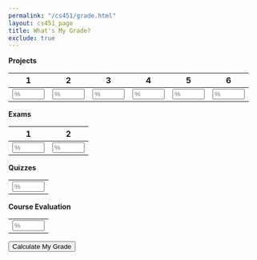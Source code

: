 ```yaml
---
permalink: "/cs451/grade.html"
layout: cs451_page
title: What's My Grade?
exclude: true
---
```


<div class="aside">
    <div class="container-fluid">
      <span><b>Projects</b></span>
      <table class="table">
        <thead>
          <tr class="row">
            <th scope="col" class="text-center col-1">1</th>
            <th scope="col" class="text-center col-1">2</th>
            <th scope="col" class="text-center col-1">3</th>
            <th scope="col" class="text-center col-1">4</th>
            <th scope="col" class="text-center col-1">5</th>
            <th scope="col" class="text-center col-1">6</th>
          </tr>
        </thead>
        <tr class="row">
          <td class="col-1">
            <input id="proj1" type="number" min="0" max="100" size="10" class="form-control" placeholder="%"/>
          </td>
          <td class="col-1">
            <input id="proj2" type="number" min="0" max="100" size="10" class="form-control" placeholder="%"/>
          </td>
          <td class="col-1">
            <input id="proj3" type="number" min="0" max="100" size="10" class="form-control" placeholder="%"/>
          </td>
          <td class="col-1">
            <input id="proj4" type="number" min="0" max="100" size="10" class="form-control" placeholder="%"/>
          </td>
          <td class="col-1">
            <input id="proj5" type="number" min="0" max="100" size="10" class="form-control" placeholder="%"/>
          </td>
          <td class="col-1">
            <input id="proj6" type="number" min="0" max="100" size="10" class="form-control" placeholder="%"/>
          </td>
        </tr>
      </table>
      <p/>
      <span><b>Exams</b></span>
      <table class="table">
        <thead>
          <tr class="row">
            <th scope="col" class="text-center col-1">1</th>
            <th scope="col" class="text-center col-1">2</th>
          </tr>
        </thead>
        <tr class="row">
          <td class="col-1">
            <input id="exam1" type="number" min="0" max="100" size="10" class="form-control" placeholder="%"/>
          </td>
          <td class="col-1">
            <input id="exam2" type="number" min="0" max="100" size="10" class="form-control" placeholder="%"/>
          </td>
        </tr>
      </table>
      <p/>
    <p/>
    <span><b>Quizzes</b></span>
    <table>
    <tr>
    <td>
    <input id="quizzes" type="number" min="0" max="100" size="10" class="form-control" placeholder="%"/>
    </td>
    </tr>
    </table>
    <p/>
    <p/>
    <span><b>Course Evaluation</b></span>
    <table>
    <tr>
    <td>
    <input id="eval" type="number" min="0" max="100" size="10" class="form-control" placeholder="%"/>
    </td>
    </tr>
    </table>
    <p/>
    <p/>
    <input class="btn btn-info" type="button" value="Calculate My Grade" onclick="grade()"/>
    <p/>
      <div class="scores"></div>
      <p/>
      <h2><div class="grade"></div></h2>
      <div class="disclaimer"></div>
    </div>
    <script src="https://code.jquery.com/jquery-3.2.1.slim.min.js"
            integrity="sha384-KJ3o2DKtIkvYIK3UENzmM7KCkRr/rE9/Qpg6aAZGJwFDMVNA/GpGFF93hXpG5KkN"
            crossorigin="anonymous">
    </script>
    <script src="https://cdnjs.cloudflare.com/ajax/libs/popper.js/1.12.9/umd/popper.min.js"
            integrity="sha384-ApNbgh9B+Y1QKtv3Rn7W3mgPxhU9K/ScQsAP7hUibX39j7fakFPskvXusvfa0b4Q"
            crossorigin="anonymous">
    </script>
    <script src="https://maxcdn.bootstrapcdn.com/bootstrap/4.0.0/js/bootstrap.min.js"
            integrity="sha384-JZR6Spejh4U02d8jOt6vLEHfe/JQGiRRSQQxSfFWpi1MquVdAyjUar5+76PVCmYl"
            crossorigin="anonymous">
    </script>
      <script type="text/javascript">
// Return an object containing the assessment types and counts.
function assessments() {
    var assessments = new Object();
    assessments.project = 6;
    assessments.exam = 2;
    assessments.quizzes = 1;
    assessments.evals = 1;
    return assessments;
}

// Return an object containing weights for calculating student grade.
function weights() {
    var weights = new Object();
    weights.project = 8;
    weights.exam = 25;
    weights.quizzes = 10;
    weights.evals = 1;
    return weights;
}

// Return letter grade corresponding to the specified percentage score
function score2grade(score) {
    if (score < 60) {
        return "F";
    }
    else if (score < 63) {
        return "D-";
    }
    else if (score < 67) {
        return "D";
    }
    else if (score < 70) {
        return "D+";
    }
    else if (score < 73) {
        return "C-";
    }
    else if (score < 77) {
        return "C";
    }
    else if (score < 80) {
        return "C+";
    }
    else if (score < 83) {
        return "B-";
    }
    else if (score < 87) {
        return "B";
    }
    else if (score < 90) {
        return "B+";
    }
    else if (score < 93) {
        return "A-";
    }
    else if (score < 100) {
        return "A";
    }
    else {
        return "A+";
    }
}

// Return true if score is within half-a-point of a grade boundary, and false otherwise.
function borderline(score) {
    return score >= 92.5 && score < 93 || 
        score >= 89.5 && score < 90 ||
        score >= 86.5 && score < 87 ||
        score >= 82.5 && score < 83 ||
        score >= 79.5 && score < 80 ||
        score >= 76.5 && score < 77 ||
        score >= 72.5 && score < 73 ||
        score >= 69.5 && score < 70 ||
        score >= 66.5 && score < 67 ||
        score >= 62.5 && score < 63 ||
        score >= 59.5 && score < 60;
}

// Return the non-NaN elements of the list a as a list of floats.
function graded(a) {
    return a.filter(Boolean).map(function(item) {return parseFloat(item)});
}

// Return the sum of the values in the list a.
function sum(a) {
    return a.reduce(function(x, y) {return x + y});
}

function grade() {
    var scores = new Object();
    scores.project = [];
    scores.project.push($("#proj1").val());
    scores.project.push($("#proj2").val());
    scores.project.push($("#proj3").val());
    scores.project.push($("#proj4").val());
    scores.project.push($("#proj5").val());
    scores.project.push($("#proj6").val());
    scores.exam = [];
    scores.exam.push($("#exam1").val());
    scores.exam.push($("#exam2").val());
    scores.quizzes = [];
    scores.quizzes.push($("#quizzes").val());
    scores.evals = [];
    scores.evals.push($("#evals").val());

    var a = assessments();
    var w = weights();
    var score = 0.0;
    var total = 0.0;

    // Projects
    var projects = graded(scores.project);
    if (projects.length == a.project) {
        // Select best 4 of 1, 2, 3, 4, and 6; and 5.
        var t = Array(projects[0], projects[1], projects[2],
                      projects[3], projects[5]).sort().reverse();
        t.pop();
        t.push(projects[4]);
        projects = t;
    }
    if (projects.length > 0) {
        score += w.project / 100.0 * sum(projects);
        total += w.project * projects.length;
    }

    // Exams
    var exams = graded(scores.exam);
    if (exams.length == a.exam) {
       // Nothing here.
    }
    if (exams.length > 0) {
        score += w.exam / 100.0 * sum(exams);
        total += w.exam * exams.length;
    }

    // Quizzes.
    var quizzes = graded(scores.quizzes);
    if (quizzes.length == a.quizzes) {
        score += w.quizzes / 100.0 * quizzes[0]; 
        total += w.quizzes * quizzes.length;
    }
    
    // Course evaluation
    var evals = graded(scores.evals);
    if (evals.length == a.evals) {
        score += w.evals / 100.0 * scores.evals[0];
    }

    score = total > 0.0 ? score / total * 100.0 : score;
    if (borderline(score)) {
        score = Math.ceil(score);
    }
    
    var grade = "";
    if (score >= 70) {
        grade = '<span><font color="green">' +
            score.toFixed(2) + ' (' + score2grade(score) + ')</font></span>';
    }
    else if (score >= 60) {
        grade = '<span><font color="orange">' +
            score.toFixed(2) + ' (' + score2grade(score) + ')</font></span>';
    }
    else {
        grade = '<span><font color="red">' +
            score.toFixed(2) + ' (' + score2grade(score) + ')</font></span>';
    }
    var disclaimer = "The above grade accurately reflects the grading scheme for the course only when all the scores have been entered."
    $(".grade").html(grade);
    $(".disclaimer").html(disclaimer);
}
    </script>
  </div>
